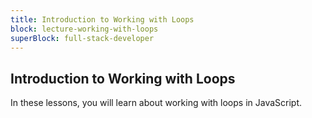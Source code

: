 ```yaml
---
title: Introduction to Working with Loops
block: lecture-working-with-loops
superBlock: full-stack-developer
---
```


## Introduction to Working with Loops

In these lessons, you will learn about working with loops in JavaScript.
